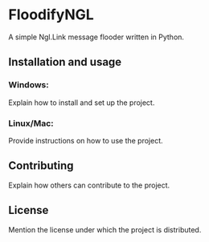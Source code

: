 # FloodifyNGL
A simple Ngl.Link message flooder written in Python.


## Installation and usage

### Windows:
Explain how to install and set up the project.

### Linux/Mac:

Provide instructions on how to use the project.

## Contributing

Explain how others can contribute to the project.

## License

Mention the license under which the project is distributed.
